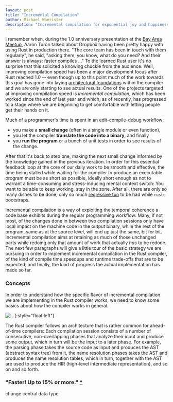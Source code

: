 ```yaml
---
layout: post
title: "Incremental Compilation"
author: Michael Woerister
description: "Incremental compilation for exponential joy and happiness."
---
```


I remember when, during the 1.0 anniversary presentation at the
[Bay Area Meetup][meetup], Aaron Turon talked about Dropbox having been
pretty happy with using Rust in production there. "The core
team has been in touch with them regularly", he said, "asking them, you know,
what do you need? And their answer is always: faster compiles ..." To the
learned Rust user it's no surprise that this solicited a knowing chuckle from
the audience. Well, improving compilation speed has been a major development
focus after Rust reached 1.0 -- even though up to this point much of the work
towards this goal has gone into laying [architectural foundations][mir] within
the compiler and we are only starting to see actual results. One of the
projects targeted at improving compilation speed is *incremental compilation*,
which has been worked since the end of last year and which, as of recently, has
progressed to a stage where we are beginning to get comfortable with letting
people get their hands on it.

Much of a programmer's time is spent in an edit-compile-debug workflow:

- you make a **small change** (often in a single module or even function),
- you let the compiler **translate the code into a binary**, and finally
- you **run the program** or a bunch of unit tests in order to see results of
  the change.

After that it's back to step one, making the next small change informed
by the knowledge gained in the previous iteration.
In order for this essential feedback loop at the core of our daily work to be
smooth and effective, the time being stalled while waiting for the compiler
to produce an executable program must be as short as possible, ideally short
enough as not to warrant a time-consuming and stress-inducing mental context
switch: You want to be able to keep working, stay in the zone. After all,
there are only so many dishes to be done, only so much [regressive fun][compiling]
to be had while `rustc` bootstraps.

Incremental compilation is a way of exploiting the temporal coherence a code
base exhibits during the regular programming workflow: Many, if not most,
of the changes done in between two compilation sessions only have local impact
on the machine code in the output binary, while the rest of the program,
same as at the source level, will end up just the same, bit for bit.
Incremental compilation aims at retaining as much of those unchanged
parts while redoing only that amount of work that actually *has* to be redone.
The next few paragraphs will give a little tour of the basic strategy we are
pursuing in order to implement incremental compilation in the Rust compiler,
of the kind of compile time speedups and runtime trade-offs that are to be
expected, and finally, the kind of progress the actual implementation has made
so far.


### Concepts

In order to understand how the specific flavor of incremental compilation we
are implementing in the Rust compiler works, we need to know some basics about
how the compiler works in general.

![...](/images/2016-08-Incremental/phases.svg){:style="float:left"}

The Rust compiler follows an architecture that is rather common for ahead-of-time
compilers: Each compilation session consists of a number of consecutive,
non-overlapping phases that analyze their input and produce some output, which
in turn will be the input to a later phase. For example, the parsing phase takes
the source code as input and produces the AST (abstract syntax tree) from it,
the name resolution phases takes the AST and produces the name resolution tables,
which in turn, together with the AST are used to produce the HIR (high-level
intermediate representation), and so on and so forth.



### "Faster! Up to 15% or more." [*][up-to-or-more]

change central data type




[meetup]: https://air.mozilla.org/bay-area-rust-meetup-may-2016/
[mir]: https://blog.rust-lang.org/2016/04/19/MIR.html
[compiling]: https://xkcd.com/303/
[up-to-or-more]: https://xkcd.com/870/

